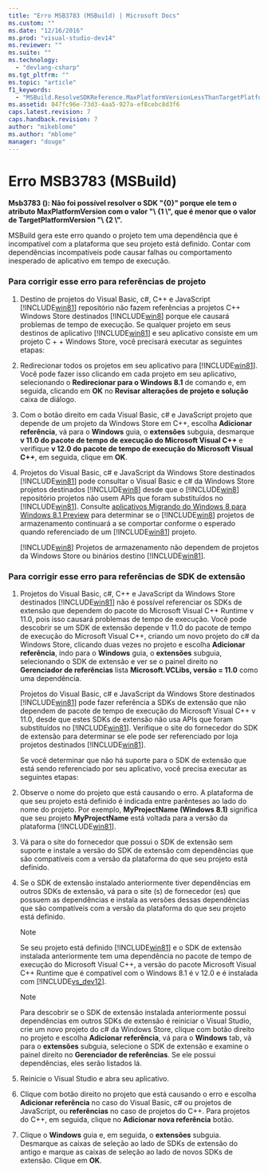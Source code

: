 ```yaml
---
title: "Erro MSB3783 (MSBuild) | Microsoft Docs"
ms.custom: ""
ms.date: "12/16/2016"
ms.prod: "visual-studio-dev14"
ms.reviewer: ""
ms.suite: ""
ms.technology: 
  - "devlang-csharp"
ms.tgt_pltfrm: ""
ms.topic: "article"
f1_keywords: 
  - "MSBuild.ResolveSDKReference.MaxPlatformVersionLessThanTargetPlatformVersion"
ms.assetid: 847fc96e-73d3-4aa5-927a-ef8cebc8d3f6
caps.latest.revision: 7
caps.handback.revision: 7
author: "mikeblome"
ms.author: "mblome"
manager: "douge"
---
```

# Erro MSB3783 (MSBuild)
**Msb3783 \(\): Não foi possível resolver o SDK "{0}" porque ele tem o atributo MaxPlatformVersion com o valor "\\ {1 \\", que é menor que o valor de TargetPlatformVersion "\\ {2 \\".**  
  
 MSBuild gera este erro quando o projeto tem uma dependência que é incompatível com a plataforma que seu projeto está definido. Contar com dependências incompatíveis pode causar falhas ou comportamento inesperado de aplicativo em tempo de execução.  
  
### Para corrigir esse erro para referências de projeto  
  
1.  Destino de projetos do Visual Basic, c\#, C\+\+ e JavaScript [!INCLUDE[win81](../misc/includes/win81_md.md)] repositório não fazem referências a projetos C\+\+ Windows Store destinados [!INCLUDE[win8](../build/includes/win8_md.md)] porque ele causará problemas de tempo de execução. Se qualquer projeto em seus destinos de aplicativo [!INCLUDE[win81](../misc/includes/win81_md.md)] e seu aplicativo consiste em um projeto C \+ \+ Windows Store, você precisará executar as seguintes etapas:  
  
2.  Redirecionar todos os projetos em seu aplicativo para [!INCLUDE[win81](../misc/includes/win81_md.md)]. Você pode fazer isso clicando em cada projeto em seu aplicativo, selecionando o **Redirecionar para o Windows 8.1** de comando e, em seguida, clicando em **OK** no **Revisar alterações de projeto e solução** caixa de diálogo.  
  
3.  Com o botão direito em cada Visual Basic, c\# e JavaScript projeto que depende de um projeto da Windows Store em C\+\+, escolha **Adicionar referência**, vá para o **Windows** guia, o **extensões** subguia, desmarque **v 11.0 do pacote de tempo de execução do Microsoft Visual C\+\+** e verifique **v 12.0 do pacote de tempo de execução do Microsoft Visual C\+\+**, em seguida, clique em **OK**.  
  
4.  Projetos do Visual Basic, c\# e JavaScript da Windows Store destinados [!INCLUDE[win81](../misc/includes/win81_md.md)] pode consultar o Visual Basic e c\# da Windows Store projetos destinados [!INCLUDE[win8](../build/includes/win8_md.md)] desde que o [!INCLUDE[win8](../build/includes/win8_md.md)] repositório projetos não usem APIs que foram substituídos no [!INCLUDE[win81](../misc/includes/win81_md.md)]. Consulte [aplicativos Migrando do Windows 8 para Windows 8.1 Preview](http://msdn.microsoft.com/library/windows/apps/dn263113.aspx) para determinar se o [!INCLUDE[win8](../build/includes/win8_md.md)] projetos de armazenamento continuará a se comportar conforme o esperado quando referenciado de um [!INCLUDE[win81](../misc/includes/win81_md.md)] projeto.  
  
     [!INCLUDE[win8](../build/includes/win8_md.md)] Projetos de armazenamento não dependem de projetos da Windows Store ou binários destino [!INCLUDE[win81](../misc/includes/win81_md.md)].  
  
### Para corrigir esse erro para referências de SDK de extensão  
  
1.  Projetos do Visual Basic, c\#, C\+\+ e JavaScript da Windows Store destinados [!INCLUDE[win81](../misc/includes/win81_md.md)] não é possível referenciar os SDKs de extensão que dependem do pacote do Microsoft Visual C\+\+ Runtime v 11.0, pois isso causará problemas de tempo de execução. Você pode descobrir se um SDK de extensão depende v 11.0 do pacote de tempo de execução do Microsoft Visual C\+\+, criando um novo projeto do c\# da Windows Store, clicando duas vezes no projeto e escolha **Adicionar referência**, indo para o **Windows** guia, o **extensões** subguia, selecionando o SDK de extensão e ver se o painel direito no **Gerenciador de referências** lista **Microsoft.VCLibs, versão \= 11.0** como uma dependência.  
  
     Projetos do Visual Basic, c\# e JavaScript da Windows Store destinados [!INCLUDE[win81](../misc/includes/win81_md.md)] pode fazer referência a SDKs de extensão que não dependem de pacote de tempo de execução do Microsoft Visual C\+\+ v 11.0, desde que estes SDKs de extensão não usa APIs que foram substituídos no [!INCLUDE[win81](../misc/includes/win81_md.md)]. Verifique o site do fornecedor do SDK de extensão para determinar se ele pode ser referenciado por loja projetos destinados [!INCLUDE[win81](../misc/includes/win81_md.md)].  
  
     Se você determinar que não há suporte para o SDK de extensão que está sendo referenciado por seu aplicativo, você precisa executar as seguintes etapas:  
  
2.  Observe o nome do projeto que está causando o erro. A plataforma de que seu projeto está definido é indicada entre parênteses ao lado do nome do projeto. Por exemplo, **MyProjectName \(Windows 8.1\)** significa que seu projeto **MyProjectName** está voltada para a versão da plataforma [!INCLUDE[win81](../misc/includes/win81_md.md)].  
  
3.  Vá para o site do fornecedor que possui o SDK de extensão sem suporte e instale a versão do SDK de extensão com dependências que são compatíveis com a versão da plataforma do que seu projeto está definido.  
  
4.  Se o SDK de extensão instalado anteriormente tiver dependências em outros SDKs de extensão, vá para o site \(s\) de fornecedor \(es\) que possuem as dependências e instala as versões dessas dependências que são compatíveis com a versão da plataforma do que seu projeto está definido.  
  
    > [!NOTE]
    >  Se seu projeto está definido [!INCLUDE[win81](../misc/includes/win81_md.md)] e o SDK de extensão instalada anteriormente tem uma dependência no pacote de tempo de execução do Microsoft Visual C\+\+, a versão do pacote Microsoft Visual C\+\+ Runtime que é compatível com o Windows 8.1 é v 12.0 e é instalada com [!INCLUDE[vs_dev12](../atl-mfc-shared/includes/vs_dev12_md.md)].  
  
    > [!NOTE]
    >  Para descobrir se o SDK de extensão instalada anteriormente possui dependências em outros SDKs de extensão é reiniciar o Visual Studio, crie um novo projeto do c\# da Windows Store, clique com botão direito no projeto e escolha **Adicionar referência**, vá para o **Windows** tab, vá para o **extensões** subguia, selecione o SDK de extensão e examine o painel direito no **Gerenciador de referências**. Se ele possui dependências, eles serão listados lá.  
  
5.  Reinicie o Visual Studio e abra seu aplicativo.  
  
6.  Clique com botão direito no projeto que está causando o erro e escolha **Adicionar referência** no caso do Visual Basic, c\# ou projetos de JavaScript, ou **referências** no caso de projetos do C\+\+. Para projetos do C\+\+, em seguida, clique no **Adicionar nova referência** botão.  
  
7.  Clique o **Windows** guia e, em seguida, o **extensões** subguia. Desmarque as caixas de seleção ao lado de SDKs de extensão do antigo e marque as caixas de seleção ao lado de novos SDKs de extensão. Clique em **OK**.